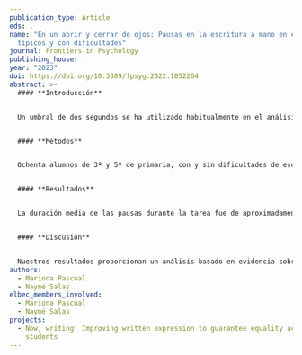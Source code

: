 ```yaml
---
publication_type: Article
eds: .
name: "En un abrir y cerrar de ojos: Pausas en la escritura a mano en escritores
  típicos y con dificultades"
journal: Frontiers in Psychology
publishing_house: .
year: "2023"
doi: https://doi.org/10.3389/fpsyg.2022.1052264
abstract: >-
  #### **Introducción**


  Un umbral de dos segundos se ha utilizado habitualmente en el análisis de los procesos de escritura. Sin embargo, existe una base empírica débil para afirmar que ciertos valores medios y duraciones de pausas pueden asociarse a procesos específicos de escritura. Nos centramos en las pausas durante la ejecución de la escritura a mano, ya que se sabe que los escritores inmaduros tienen dificultades con las habilidades de transcripción. Nuestro objetivo era proporcionar un análisis basado en evidencia sobre el número medio y la duración de las pausas en la escritura a mano en los cursos intermedios de primaria e identificar indicadores de dificultades de escritura a nivel de proceso.  


  #### **Métodos**


  Ochenta alumnos de 3º y 5º de primaria, con y sin dificultades de escritura, participaron en el estudio. Se analizaron las pausas en una tarea de escritura a mano para aislar aquellas que solo podían atribuirse a este proceso específico. Se consideraron las características de las letras, así como el nivel de fluidez en la escritura a mano de los niños.  


  #### **Resultados**


  La duración media de las pausas durante la tarea fue de aproximadamente 400ms, en línea con la hipótesis de que las pausas de transcripción se encuentran por debajo del umbral de 2.000ms. Se encontró que los alumnos de 3º realizaban más pausas y de mayor duración que los de 5º. Los escritores con dificultades realizaban un número similar de pausas que sus compañeros con desarrollo típico, pero estas eran significativamente más largas, incluso después de controlar el efecto de la fluidez en la escritura manuscrita.  


  #### **Discusión**


  Nuestros resultados proporcionan un análisis basado en evidencia sobre la duración de las pausas en la escritura a mano. También sugieren que, a medida que los niños progresan en la automatización de la transcripción, necesitan menos pausas y de menor duración. Sin embargo, algunos escritores jóvenes continúan teniendo dificultades con la formación de letras incluso después de 3 a 5 años de instrucción.
authors:
  - Mariona Pascual
  - Naymé Salas
elbec_members_involved:
  - Mariona Pascual
  - Naymé Salas
projects:
  - Now, writing! Improving written expression to guarantee equality across
    students
---
```

